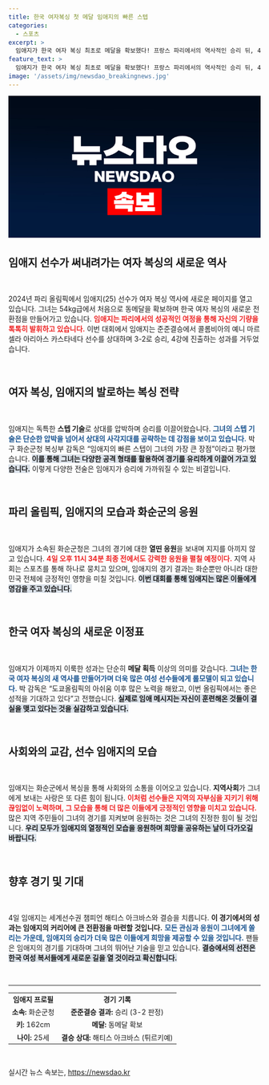 ```yaml
---
title: 한국 여자복싱 첫 메달 임애지의 빠른 스텝
categories:
  - 스포츠
excerpt: >
  임애지가 한국 여자 복싱 최초로 메달을 확보했다! 프랑스 파리에서의 역사적인 승리 뒤, 4강전에서 세계 챔피언과 결승 진출을 다툰다. 그녀의 발로 뛰는 복싱이 새 역사를 쓰고 있다!
feature_text: >
  임애지가 한국 여자 복싱 최초로 메달을 확보했다! 프랑스 파리에서의 역사적인 승리 뒤, 4강전에서 세계 챔피언과 결승 진출을 다툰다. 그녀의 발로 뛰는 복싱이 새 역사를 쓰고 있다!
image: '/assets/img/newsdao_breakingnews.jpg'
---
```


<p><img src="/assets/img/newsdao_breakingnews.jpg" alt="ontimetimes 속보" /></p>

<h2 data-ke-size="size26">임애지 선수가 써내려가는 여자 복싱의 새로운 역사</h2>

<p data-ke-size="size16">&nbsp;</p>

<p data-ke-size="size16">2024년 파리 올림픽에서 임애지(25) 선수가 여자 복싱 역사에 새로운 페이지를 열고 있습니다. 그녀는 54kg급에서 처음으로 동메달을 확보하며 한국 여자 복싱의 새로운 전환점을 만들어가고 있습니다. <b><span style="color: #ee2323;">임애지는 파리에서의 성공적인 여정을 통해 자신의 기량을 톡톡히 발휘하고 있습니다.</span></b> 이번 대회에서 임애지는 준준결승에서 콜롬비아의 예니 마르셀라 아리아스 카스타네다 선수를 상대하며 3-2로 승리, 4강에 진출하는 성과를 거두었습니다.</p>

<p data-ke-size="size16">&nbsp;</p>

<h2 data-ke-size="size26">여자 복싱, 임애지의 발로하는 복싱 전략</h2>

<p data-ke-size="size16">&nbsp;</p>

<p data-ke-size="size16">임애지는 독특한 <b>스텝 기술</b>로 상대를 압박하며 승리를 이끌어왔습니다. <b><span style="color: #1a5490;">그녀의 스텝 기술은 단순한 압박을 넘어서 상대의 사각지대를 공략하는 데 강점을 보이고 있습니다.</span></b> 박구 화순군청 복싱부 감독은 “임애지의 빠른 스텝이 그녀의 가장 큰 장점”이라고 평가했습니다. <b><span style="background-color: #21538527;">이를 통해 그녀는 다양한 공격 형태를 활용하여 경기를 유리하게 이끌어 가고 있습니다.</span></b> 이렇게 다양한 전술은 임애지가 승리에 가까워질 수 있는 비결입니다.</p>

<p data-ke-size="size16">&nbsp;</p>

<h2 data-ke-size="size26">파리 올림픽, 임애지의 모습과 화순군의 응원</h2>

<p data-ke-size="size16">&nbsp;</p>

<p data-ke-size="size16">임애지가 소속된 화순군청은 그녀의 경기에 대한 <b>열띤 응원</b>을 보내며 지지를 아끼지 않고 있습니다. <b><span style="color: #ee2323;">4일 오후 11시 34분 최종 전에서도 강력한 응원을 펼칠 예정이다.</span></b> 지역 사회는 스포츠를 통해 하나로 뭉치고 있으며, 임애지의 경기 결과는 화순뿐만 아니라 대한민국 전체에 긍정적인 영향을 미칠 것입니다. <b><span style="background-color: #21538527;">이번 대회를 통해 임애지는 많은 이들에게 영감을 주고 있습니다.</span></b></p>

<p data-ke-size="size16">&nbsp;</p>

<h2 data-ke-size="size26">한국 여자 복싱의 새로운 이정표</h2>

<p data-ke-size="size16">&nbsp;</p>

<p data-ke-size="size16">임애지가 이제까지 이룩한 성과는 단순히 <b>메달 획득</b> 이상의 의미를 갖습니다. <b><span style="color: #1a5490;">그녀는 한국 여자 복싱의 새 역사를 만들어가며 더욱 많은 여성 선수들에게 롤모델이 되고 있습니다.</span></b> 박 감독은 “도쿄올림픽의 아쉬움 이후 많은 노력을 해왔고, 이번 올림픽에서는 좋은 성적을 기대하고 있다”고 전했습니다. <b><span style="background-color: #21538527;">실제로 임애 메시지는 자신이 훈련해온 것들이 결실을 맺고 있다는 것을 실감하고 있습니다.</span></b></p>

<p data-ke-size="size16">&nbsp;</p>

<h2 data-ke-size="size26">사회와의 교감, 선수 임애지의 모습</h2>

<p data-ke-size="size16">&nbsp;</p>

<p data-ke-size="size16">임애지는 화순군에서 복싱을 통해 사회와의 소통을 이어오고 있습니다. <b>지역사회</b>가 그녀에게 보내는 사랑은 또 다른 힘이 됩니다. <b><span style="color: #ee2323;">이처럼 선수들은 지역의 자부심을 지키기 위해 끊임없이 노력하며, 그 모습을 통해 더 많은 이들에게 긍정적인 영향을 미치고 있습니다.</span></b> 많은 지역 주민들이 그녀의 경기를 지켜보며 응원하는 것은 그녀의 진정한 힘이 될 것입니다. <b><span style="background-color: #21538527;">우리 모두가 임애지의 열정적인 모습을 응원하며 희망을 공유하는 날이 다가오길 바랍니다.</span></b></p>

<p data-ke-size="size16">&nbsp;</p>

<h2 data-ke-size="size26">향후 경기 및 기대</h2>

<p data-ke-size="size16">&nbsp;</p>

<p data-ke-size="size16">4일 임애지는 세계선수권 챔피언 해티스 아크바스와 결승을 치릅니다. <b>이 경기에서의 성과는 임애지의 커리어에 큰 전환점을 마련할 것입니다.</b> <b><span style="color: #1a5490;">모든 관심과 응원이 그녀에게 쏠리는 가운데, 임애지의 승리가 더욱 많은 이들에게 희망을 제공할 수 있을 것입니다.</span></b> 팬들은 임애지의 경기를 기대하며 그녀의 뛰어난 기술을 믿고 있습니다. <b><span style="background-color: #21538527;">결승에서의 선전은 한국 여성 복서들에게 새로운 길을 열 것이라고 확신합니다.</span></b></p>

<p data-ke-size="size16">&nbsp;</p>

<hr>

<table>
  <tr>
    <td style="text-align: center; height: 17px;"><b>임애지 프로필</b></td>
    <td style="text-align: center; height: 17px;"><b>경기 기록</b></td>
  </tr>
  <tr>
    <td style="text-align: center; height: 17px;"><b>소속:</b> 화순군청</td>
    <td style="text-align: center; height: 17px;"><b>준준결승 결과:</b> 승리 (3-2 판정)</td>
  </tr>
  <tr>
    <td style="text-align: center; height: 17px;"><b>키:</b> 162cm</td>
    <td style="text-align: center; height: 17px;"><b>메달:</b> 동메달 확보</td>
  </tr>
  <tr>
    <td style="text-align: center; height: 17px;"><b>나이:</b> 25세</td>
    <td style="text-align: center; height: 17px;"><b>결승 상대:</b> 해티스 아크바스 (튀르키예)</td>
  </tr>
</table>

<p data-ke-size="size16">&nbsp;</p>
실시간 뉴스 속보는, <a href="https://newsdao.kr" rel="dofollow">https://newsdao.kr</a>


